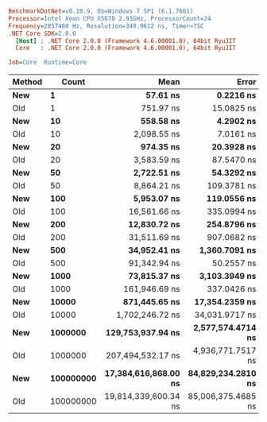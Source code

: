 ``` ini

BenchmarkDotNet=v0.10.9, OS=Windows 7 SP1 (6.1.7601)
Processor=Intel Xeon CPU X5670 2.93GHz, ProcessorCount=24
Frequency=2857460 Hz, Resolution=349.9612 ns, Timer=TSC
.NET Core SDK=2.0.0
  [Host] : .NET Core 2.0.0 (Framework 4.6.00001.0), 64bit RyuJIT
  Core   : .NET Core 2.0.0 (Framework 4.6.00001.0), 64bit RyuJIT

Job=Core  Runtime=Core  

```
 | Method |     Count |                 Mean |              Error |             StdDev |               Median |
 |------- |---------- |---------------------:|-------------------:|-------------------:|---------------------:|
 |    **New** |         **1** |             **57.61 ns** |          **0.2216 ns** |          **0.2073 ns** |             **57.58 ns** |
 |    Old |         1 |            751.97 ns |         15.0825 ns |         39.4684 ns |            724.16 ns |
 |    **New** |        **10** |            **558.58 ns** |          **4.2902 ns** |          **3.5825 ns** |            **558.55 ns** |
 |    Old |        10 |          2,098.55 ns |          7.0161 ns |          6.5629 ns |          2,097.61 ns |
 |    **New** |        **20** |            **974.35 ns** |         **20.3928 ns** |         **60.1286 ns** |            **997.45 ns** |
 |    Old |        20 |          3,583.59 ns |         87.5470 ns |        182.7431 ns |          3,482.17 ns |
 |    **New** |        **50** |          **2,722.51 ns** |         **54.3292 ns** |        **155.0043 ns** |          **2,608.09 ns** |
 |    Old |        50 |          8,864.21 ns |        109.3781 ns |         96.9608 ns |          8,810.76 ns |
 |    **New** |       **100** |          **5,953.07 ns** |        **119.0556 ns** |        **339.6723 ns** |          **5,697.34 ns** |
 |    Old |       100 |         16,561.66 ns |        335.0994 ns |        988.0481 ns |         16,539.44 ns |
 |    **New** |       **200** |         **12,830.72 ns** |        **254.8796 ns** |        **735.3860 ns** |         **13,386.67 ns** |
 |    Old |       200 |         31,511.69 ns |        907.0682 ns |      1,588.6568 ns |         30,613.16 ns |
 |    **New** |       **500** |         **34,952.41 ns** |      **1,360.7091 ns** |      **1,816.5076 ns** |         **33,888.47 ns** |
 |    Old |       500 |         91,342.94 ns |         50.2557 ns |         36.3382 ns |         91,344.73 ns |
 |    **New** |      **1000** |         **73,815.37 ns** |      **3,103.3949 ns** |      **3,924.8009 ns** |         **71,645.19 ns** |
 |    Old |      1000 |        161,946.69 ns |        337.0426 ns |        298.7795 ns |        161,859.73 ns |
 |    **New** |     **10000** |        **871,445.65 ns** |     **17,354.2359 ns** |     **47,506.9408 ns** |        **909,585.65 ns** |
 |    Old |     10000 |      1,702,246.72 ns |     34,031.9717 ns |     97,095.1303 ns |      1,644,510.09 ns |
 |    **New** |   **1000000** |    **129,753,937.94 ns** |  **2,577,574.4714 ns** |  **5,765,114.6658 ns** |    **125,270,969.82 ns** |
 |    Old |   1000000 |    207,494,532.17 ns |  4,936,771.7517 ns |  4,376,319.1409 ns |    207,052,110.97 ns |
 |    **New** | **100000000** | **17,384,616,868.00 ns** | **84,829,234.2810 ns** | **79,349,310.6568 ns** | **17,402,882,206.79 ns** |
 |    Old | 100000000 | 19,814,339,600.34 ns | 85,006,375.4685 ns | 79,515,008.6174 ns | 19,829,063,804.70 ns |
